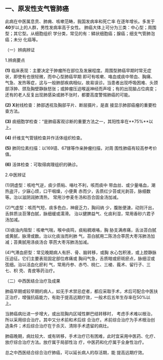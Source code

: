 ## 一、原发性支气管肺癌

此病在中医属息贲、肺痈、咳嗽范畴，我国发病率和死亡率 在逐年增长。多发于**40**岁以上的人群，男性发病率高于女性。  肺癌大体上可分为三类：中心型；周围型；其它型。从细胞组织 学分类，常见的有：鳞状细胞癌；腺癌；细支气管肺泡癌；未分  化癌等。

（一）辨病辨证

1.辨病要点

 **(1)**      临床表现：主要决定于肿瘤所在部位及发展程度。周围型肺癌早期时常无症状，即使有也很轻微，而中心型肺癌早期  即可有咳嗽、咯血或痰中带血、胸痛、气急、发热等症，这与一般肺部疾病相似，故易误诊。当患者出现呼吸困难、头颈部浮肿、颈及胸壁静脉怒张；或肿瘤压迫喉返神经而声哑；有的出现脑占位病变；还有的老人反复出现肺感染或肺不张时，都要高度警惕肺癌的可能。

  **(2)**    **X**射线检查：肺部透视及胸部平片、断层摄片，是直  接显示肺部癌瘤的重要检查方法。

  **(3)**      痰细胞学检查：“是肺癌客观诊断的重要方法之一，其阳性率在**75%**以上。

  **(4)**      纤维支气管镜检查并作活体组织检查。

  **(5)**    肺同位素扫描：以169镱、67镓等作亲肿瘤扫描，对周 围性肺癌有较高参考价值。

  **(6)**      活体检查：可取得病理组织的确诊。

2.中医辨证

(1)阴虚型：咳呛气逆，痰少质粘、咯吐不利，咳而痰中  带血丝、或少量咯血，潮热盗汗，少寐心烦，口干咽燥，小便黄 赤而少，舌质红少苔或光剥苔，脉细数等。治以滋阴润肺清热， 常用沙参麦冬汤和百合固金汤加减。

(2)气虚型：咳而气短，痰多色白，神疲乏力，胸闷纳 少，腹胀便溏，动则汗出，舌胖质淡苔薄白腻，脉细缓或濡滑。  治以健脾益气、化痰利湿，常用香砂六君子汤加减。

(3)痰浊内阻型：咳嗽气喘，喉中痰鸣，痰粘稠艰咯，胸  胁支满疼痛，舌淡苔白腻或黄腻，脉滑或数。治以化痰浊而利肺 气，苔白腻用二陈汤合葶苈大枣泻肺汤加减；苔黄腻用涤痰汤合 葶苈大枣泻肺汤加减。

(4)气滞血瘀型：常见晚期病人有肝、骨、脑转移，或胸 水心包积液，或上腔静脉压迫征。它们主要表现固定部位疼痛或 胸闷气急，舌质暗或瘀斑瘀点，脉细涩或弦细。治以活血化瘀利  气，常用丹参、赤芍、桃仁、三棱、莪术、留行子、三七、枳 壳、青皮等药治疗。

（二）中西医结合治疗及成果

肺癌早期或较早期的病人，如无手术禁忌症者，都应采取手术，术后可配合中医扶正治疗，增强抗癌能力，有助于提高远期疗效，一般术后五年生存率在50%以上。

当肺癌病灶进一步增大，或出现胸内区域性擀巴结转移时， 考虑手术难以根治，所以采用综合治疔。其中又分术前和术后综 合治疗。术前综合治疗为手术根治创造条件；术后综合治疗在于杀灭、清除手术遗留的病灶。

肺癌晚期，病灶较大、或有转移，手术治疗已有困难，此时宜采用中医药、化疗、放疗综合治疗方法。放疗属于局部性治 疗，中医药和化疗属于全身性治疗。

总之中西医结合综合治疗肺癌，可以延长病人的存活期，能  提高远期疗效。